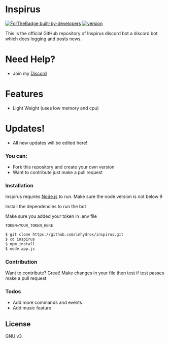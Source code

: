 # Inspirus

[![ForTheBadge built-by-developers](http://ForTheBadge.com/images/badges/built-by-developers.svg)]()
[![version](https://img.shields.io/github/package-json/v/inhydrox/inspirus?style=for-the-badge)](https://github.com/inhydrox/inspirus)

This is the official GitHub repository of Inspirus discord bot a discord bot which does logging and posts news.


# Need Help?
- Join my [Discord](https://discord.gg/xuu6ytN)

# Features

- Light Weight (uses low memory and cpu)

# Updates!

- All new updates will be edited here!

### You can:
  - Fork this repository and create your own version
  - Want  to contribute just make a pull request

### Installation

Inspirus requires [Node.js](https://nodejs.org/) to run. Make sure the node version is not below 9

Install the dependencies to run the bot

Make sure you added your token in .env file

```env
TOKEN=YOUR_TOKEN_HERE
```

```sh
$ git clone https://github.com/inhydrox/inspirus.git
$ cd inspirus
$ npm install 
$ node app.js
```

### Contribution

Want to contribute? Great!
Make changes in your file then test if test passes make a pull request


### Todos

 - Add more commands and events
 - Add music feature

License
-----
GNU v3
